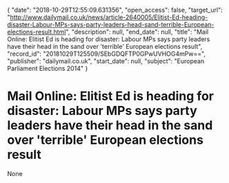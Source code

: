 {
  "date": "2018-10-29T12:55:09.631356", 
  "open_access": false, 
  "target_url": "http://www.dailymail.co.uk/news/article-2640005/Elitist-Ed-heading-disaster-Labour-MPs-says-party-leaders-head-sand-terrible-European-elections-result.html", 
  "description": null, 
  "end_date": null, 
  "title": "Mail Online: Elitist Ed is heading for disaster: Labour MPs says party leaders have their head in the sand over 'terrible' European elections result", 
  "record_id": "20181029T125509/SEbGDQFTP0GPwUVHOG4mPw==", 
  "publisher": "dailymail.co.uk", 
  "start_date": null, 
  "subject": "European Parliament Elections 2014"
}

# Mail Online: Elitist Ed is heading for disaster: Labour MPs says party leaders have their head in the sand over 'terrible' European elections result

None